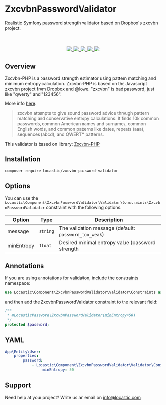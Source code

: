 # ZxcvbnPasswordValidator
Realistic Symfony password strength validator based on Dropbox's zxcvbn project. 


<h1 align="center">
    <a href="https://packagist.org/packages/locastic/zxcvbn-password-validator" title="License" target="_blank">
        <img src="https://img.shields.io/packagist/l/locastic/zxcvbn-password-validator.svg" />
    </a>
    <a href="https://packagist.org/packages/locastic/zxcvbn-password-validator" title="Version" target="_blank">
        <img src="https://img.shields.io/packagist/v/Locastic/zxcvbn-password-validator.svg" />
    </a>
    <a href="https://travis-ci.org/Locastic/ZxcvbnPasswordValidator" title="Build status" target="_blank">
        <img src="https://img.shields.io/travis/Locastic/ZxcvbnPasswordValidator/master.svg" />
    </a>
    <a href="https://scrutinizer-ci.com/g/Locastic/ZxcvbnPasswordValidator/" title="Scrutinizer" target="_blank">
        <img src="https://img.shields.io/scrutinizer/g/Locastic/ZxcvbnPasswordValidator.svg" />
    </a>
    <a href="https://packagist.org/packages/locastic/zxcvbn-password-validator" title="Total Downloads" target="_blank">
        <img src="https://poser.pugx.org/locastic/zxcvbn-password-validator/downloads" />
    </a>
</h1>

## Overview

Zxcvbn-PHP is a password strength estimator using pattern matching and minimum entropy calculation. 
Zxcvbn-PHP is based on the Javascript zxcvbn project from Dropbox and @lowe. "zxcvbn" is bad password, just like 
"qwerty" and "123456".

More info [here](https://blogs.dropbox.com/tech/2012/04/zxcvbn-realistic-password-strength-estimation/).

>zxcvbn attempts to give sound password advice through pattern matching and conservative entropy calculations. 
It finds 10k common passwords, common American names and surnames, common English words, and common patterns like dates, 
repeats (aaa), sequences (abcd), and QWERTY patterns.

This validator is based on library: [Zxcvbn-PHP](https://github.com/bjeavons/zxcvbn-php) 


## Installation
 
 ```
 composer require locastic/zxcvbn-password-validator
 ```
 
 ## Options
 
 You can use the `Locastic\Component\ZxcvbnPasswordValidator\Validator\Constraints\ZxcvbnPasswordValidator`
 constraint with the following options.
 
 |     Option      |   Type   |                                       Description                                       |
 | --------------- | -------- | --------------------------------------------------------------------------------------- |
 | message         | `string` | The validation message (default: `password_too_weak`)                                   |
 | minEntropy      | `float`  | Desired minimal entropy value (password strength                                        |
 
 ## Annotations
 
 If you are using annotations for validation, include the constraints namespace:
 
 ```php
 use Locastic\Component\ZxcvbnPasswordValidator\Validator\Constraints as LocasticPassword;
 ```
 
 and then add the ZxcvbnPasswordValidator constraint to the relevant field:
 
 ```php
 /**
  * @LocasticPassword\ZxcvbnPasswordValidator(minEntropy=50)
  */
 protected $password;
 ```
 
 ## YAML
  ```yaml
  App\Entity\User:
      properties:
          password:
              - Locastic\Component\ZxcvbnPasswordValidator\Validator\Constraints\ZxcvbnPasswordValidator:
                   minEntropy: 50
   ```
  
  ## Support
  
  Need help at your project? Write us an email on info@locastic.com
 
